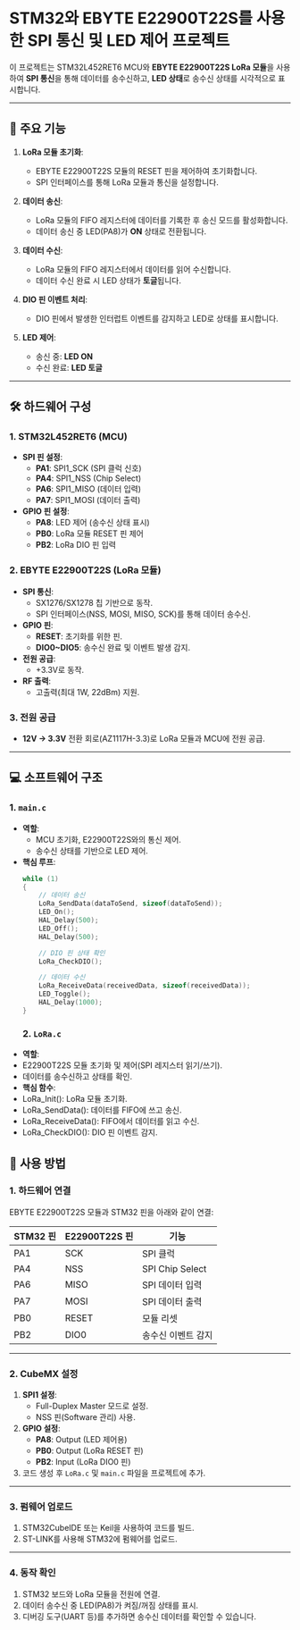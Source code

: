 # STM32와 EBYTE E22900T22S를 사용한 SPI 통신 및 LED 제어 프로젝트

이 프로젝트는 STM32L452RET6 MCU와 **EBYTE E22900T22S LoRa 모듈**을 사용하여 **SPI 통신**을 통해 데이터를 송수신하고, **LED 상태**로 송수신 상태를 시각적으로 표시합니다.

---

## 📜 주요 기능
1. **LoRa 모듈 초기화**:
   - EBYTE E22900T22S 모듈의 RESET 핀을 제어하여 초기화합니다.
   - SPI 인터페이스를 통해 LoRa 모듈과 통신을 설정합니다.

2. **데이터 송신**:
   - LoRa 모듈의 FIFO 레지스터에 데이터를 기록한 후 송신 모드를 활성화합니다.
   - 데이터 송신 중 LED(PA8)가 **ON** 상태로 전환됩니다.

3. **데이터 수신**:
   - LoRa 모듈의 FIFO 레지스터에서 데이터를 읽어 수신합니다.
   - 데이터 수신 완료 시 LED 상태가 **토글**됩니다.

4. **DIO 핀 이벤트 처리**:
   - DIO 핀에서 발생한 인터럽트 이벤트를 감지하고 LED로 상태를 표시합니다.

5. **LED 제어**:
   - 송신 중: **LED ON**
   - 수신 완료: **LED 토글**

---

## 🛠️ 하드웨어 구성
### 1. **STM32L452RET6 (MCU)**
   - **SPI 핀 설정**:
     - **PA1**: SPI1_SCK (SPI 클럭 신호)
     - **PA4**: SPI1_NSS (Chip Select)
     - **PA6**: SPI1_MISO (데이터 입력)
     - **PA7**: SPI1_MOSI (데이터 출력)
   - **GPIO 핀 설정**:
     - **PA8**: LED 제어 (송수신 상태 표시)
     - **PB0**: LoRa 모듈 RESET 핀 제어
     - **PB2**: LoRa DIO 핀 입력

### 2. **EBYTE E22900T22S (LoRa 모듈)**
   - **SPI 통신**:
     - SX1276/SX1278 칩 기반으로 동작.
     - SPI 인터페이스(NSS, MOSI, MISO, SCK)를 통해 데이터 송수신.
   - **GPIO 핀**:
     - **RESET**: 초기화를 위한 핀.
     - **DIO0~DIO5**: 송수신 완료 및 이벤트 발생 감지.
   - **전원 공급**:
     - +3.3V로 동작.
   - **RF 출력**:
     - 고출력(최대 1W, 22dBm) 지원.

### 3. **전원 공급**
   - **12V → 3.3V** 전환 회로(AZ1117H-3.3)로 LoRa 모듈과 MCU에 전원 공급.

---

## 💻 소프트웨어 구조
### 1. **`main.c`**
- **역할**:
  - MCU 초기화, E22900T22S와의 통신 제어.
  - 송수신 상태를 기반으로 LED 제어.
- **핵심 루프**:
  ```c
  while (1)
  {
      // 데이터 송신
      LoRa_SendData(dataToSend, sizeof(dataToSend));
      LED_On();
      HAL_Delay(500);
      LED_Off();
      HAL_Delay(500);

      // DIO 핀 상태 확인
      LoRa_CheckDIO();

      // 데이터 수신
      LoRa_ReceiveData(receivedData, sizeof(receivedData));
      LED_Toggle();
      HAL_Delay(1000);
  }
  ```
  ### 2. **`LoRa.c`**
- **역할**:
- E22900T22S 모듈 초기화 및 제어(SPI 레지스터 읽기/쓰기).
- 데이터를 송수신하고 상태를 확인.
- **핵심 함수**:
- LoRa_Init(): LoRa 모듈 초기화.
- LoRa_SendData(): 데이터를 FIFO에 쓰고 송신.
- LoRa_ReceiveData(): FIFO에서 데이터를 읽고 수신.
- LoRa_CheckDIO(): DIO 핀 이벤트 감지.


## 🔧 사용 방법

### 1. 하드웨어 연결
EBYTE E22900T22S 모듈과 STM32 핀을 아래와 같이 연결:

| STM32 핀 | E22900T22S 핀 | 기능              |
|----------|---------------|-------------------|
| PA1      | SCK           | SPI 클럭          |
| PA4      | NSS           | SPI Chip Select   |
| PA6      | MISO          | SPI 데이터 입력   |
| PA7      | MOSI          | SPI 데이터 출력   |
| PB0      | RESET         | 모듈 리셋        |
| PB2      | DIO0          | 송수신 이벤트 감지|

---

### 2. CubeMX 설정
1. **SPI1 설정**:
   - Full-Duplex Master 모드로 설정.
   - NSS 핀(Software 관리) 사용.
2. **GPIO 설정**:
   - **PA8**: Output (LED 제어용)
   - **PB0**: Output (LoRa RESET 핀)
   - **PB2**: Input (LoRa DIO0 핀)
3. 코드 생성 후 `LoRa.c` 및 `main.c` 파일을 프로젝트에 추가.

---

### 3. 펌웨어 업로드
1. STM32CubeIDE 또는 Keil을 사용하여 코드를 빌드.
2. ST-LINK를 사용해 STM32에 펌웨어를 업로드.

---

### 4. 동작 확인
1. STM32 보드와 LoRa 모듈을 전원에 연결.
2. 데이터 송수신 중 LED(PA8)가 켜짐/꺼짐 상태를 표시.
3. 디버깅 도구(UART 등)를 추가하면 송수신 데이터를 확인할 수 있습니다.
